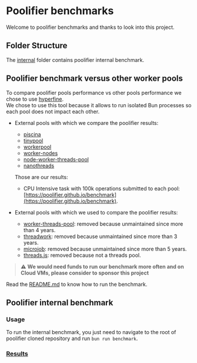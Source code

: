 # Poolifier benchmarks

Welcome to poolifier benchmarks and thanks to look into this project.

## Folder Structure

The [internal](./internal) folder contains poolifier internal benchmark.

## Poolifier benchmark versus other worker pools

To compare poolifier pools performance vs other pools performance we chose to use [hyperfine](https://github.com/sharkdp/hyperfine).  
We chose to use this tool because it allows to run isolated Bun processes so each pool does not impact each other.

- External pools with which we compare the poolifier results:

  - [piscina](https://github.com/piscinajs/piscina)
  - [tinypool](https://github.com/tinylibs/tinypool)
  - [workerpool](https://github.com/josdejong/workerpool)
  - [worker-nodes](https://github.com/allegro/node-worker-nodes)
  - [node-worker-threads-pool](https://github.com/SUCHMOKUO/node-worker-threads-pool)
  - [nanothreads](https://github.com/snuffyDev/nanothreads)

  Those are our results:

  - CPU Intensive task with 100k operations submitted to each pool: [https://poolifier.github.io/benchmark](https://poolifier.github.io/benchmark).

- External pools with which we used to compare the poolifier results:

  <!-- - [node-worker-threads-pool](https://github.com/SUCHMOKUO/node-worker-threads-pool): removed because it does not support dynamic modules import or import outside the task function. The task function is expected to be self-contained, which makes it difficult to use in real world application without ugly hacks. -->

  - [worker-threads-pool](https://github.com/watson/worker-threads-pool): removed because unmaintained since more than 4 years.
  - [threadwork](https://github.com/kevlened/threadwork): removed because unmaintained since more than 3 years.
  - [microjob](https://github.com/wilk/microjob): removed because unmaintained since more than 5 years.
  - [threads.js](https://github.com/andywer/threads.js): removed because not a threads pool.

> :warning: **We would need funds to run our benchmark more often and on Cloud VMs, please consider to sponsor this project**

Read the [README.md](https://github.com/poolifier/benchmark#readme) to know how to run the benchmark.

## Poolifier internal benchmark

### Usage

To run the internal benchmark, you just need to navigate to the root of poolifier cloned repository and run `bun run benchmark`.

### [Results](https://poolifier.github.io/benchmark-results/dev/bench)
